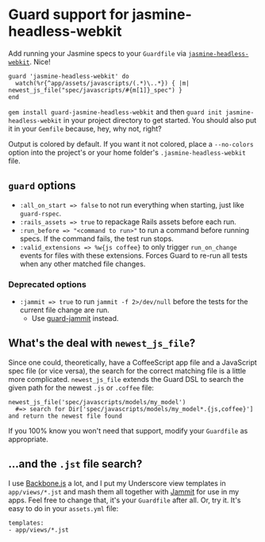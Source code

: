 # Guard support for jasmine-headless-webkit

Add running your Jasmine specs to your `Guardfile` via [`jasmine-headless-webkit`](http://github.com/johnbintz/jasmine-headless-webkit/). Nice!

    guard 'jasmine-headless-webkit' do
      watch(%r{^app/assets/javascripts/(.*)\..*}) { |m| newest_js_file("spec/javascripts/#{m[1]}_spec") }
    end

`gem install guard-jasmine-headless-webkit` and then `guard init jasmine-headless-webkit` in your project directory to get started.
You should also put it in your `Gemfile` because, hey, why not, right?

Output is colored by default. If you want it not colored, place a `--no-colors` option into the project's or your
home folder's `.jasmine-headless-webkit` file.

## `guard` options

* `:all_on_start => false` to not run everything when starting, just like `guard-rspec`.
* `:rails_assets => true` to repackage Rails assets before each run.
* `:run_before => "<command to run>"` to run a command before running specs. If the command fails, the test run stops.
* `:valid_extensions => %w{js coffee}` to only trigger `run_on_change` events for files with these extensions. Forces Guard to re-run all tests when any other matched file changes.

### Deprecated options

* `:jammit => true` to run `jammit -f 2>/dev/null` before the tests for the current file change are run.
  * Use [guard-jammit](http://github.com/guard/guard-jammit) instead.

## What's the deal with `newest_js_file`?

Since one could, theoretically, have a CoffeeScript app file and a JavaScript spec file (or vice versa), the search for the correct matching
file is a little more complicated. `newest_js_file` extends the Guard DSL to search the given path for the newest `.js` or `.coffee` file:

    newest_js_file('spec/javascripts/models/my_model')
      #=> search for Dir['spec/javascripts/models/my_model*.{js,coffee}'] and return the newest file found

If you 100% know you won't need that support, modify your `Guardfile` as appropriate.

## ...and the `.jst` file search?

I use [Backbone.js](http://documentcloud.github.com/backbone/) a lot, and I put my Underscore view templates in `app/views/*.jst` 
and mash them all together with [Jammit](https://github.com/documentcloud/jammit) for use in my apps. Feel free to change that, it's your `Guardfile` after all.
Or, try it. It's easy to do in your `assets.yml` file:

    templates:
    - app/views/*.jst

